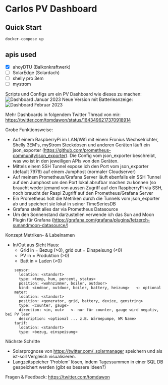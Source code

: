 # Carlos PV Dashboard

## Quick Start


```sh
docker-compose up
```


## apis used

- [x] ahoyDTU (Balkonkraftwerk)
- [ ] SolarEdge (Solardach)
- [ ] shelly pro 3em
- [ ] mystrom

Scripts und Configs um ein PV Dashboard wie dieses zu machen:
![Dashboard Januar 2023](https://github.com/thomhug/pv/blob/main/pv%20dashboard%202023-01-13.PNG)
Neue Version mit Batterieanzeige:
![Dashboard Februar 2023](https://github.com/thomhug/pv/blob/main/pv%20dashboard%202023-02-21.jpg)

Mehr Dashboards in folgendem Twitter Thread von mir: https://twitter.com/tomdawon/status/1643496217370918914

Grobe Funktionsweise:

- Auf einem RaspberryPi im LAN/Wifi mit einem Fronius Wechselrichter, Shelly 3EM's, myStrom Steckdosen und anderen Geräten läuft ein json_exporter (https://github.com/prometheus-community/json_exporter). Die Config vom json_exporter beschreibt, was wo ist in den jeweiligen APIs von den Geräten.
- Mittels einem SSH Tunnel expose ich den Port vom json_exporter (default 7979) auf einem Jumphost (normaler Cloudserver)
- Auf meinem Prometheus/Grafana Server läuft ebenfalls ein SSH Tunnel auf den Jumphost um den Port lokal abrufbar machen zu können (so braucht weder jemand von aussen Zugriff auf den RaspberryPi via SSH, noch braucht der Raspi Zugriff auf den Prometheus/Grafana Server
- Ein Prometheus holt die Metriken durch die Tunnels vom json_exporter ab und speichert sie lokal in seiner TimeSeriesDB
- Grafana stellt alles dar via Prometheus Datasource
- Um den Sonnenstand darzustellen verwende ich das Sun and Moon Plugin für Grafana (https://grafana.com/grafana/plugins/fetzerch-sunandmoon-datasource/)

Konzept Metriken- & Labelnamen

- In/Out aus Sicht Haus: 
  - Grid in = Bezug (>0), grid out = Einspeisung (<0)
  - PV in = Produktion (>0) 
  - Batt in = Laden (>0)
   
```
    sensor:
      location: <standort>
      type: <temp, hum, percent, status>
      position: <wohnzimmer, boiler, outdoor>
      kind: <indoor, outdoor, boiler, battery, heizung>   <- optional
    meter:
      location: <standort>
      position: <generator, grid, battery, device, genstring> 
      type: <counter, gauge>
      direction: <in, out>   <- nur für counter, gauge wird negativ, bei PV leer
      description: <optional ... z.B. Wärmepumpe, WR Name>
    tarif:
      location: <standort>
      type: <bezug, einspeisung>
```

Nächste Schritte

- Solarprognose von https://twitter.com/_solarmanager speichern und als ist-soll Vergleich visualisieren.
- Langzeitspeicher 'Problem' lösen, indem Tagessummen in einer SQL DB gespeichert werden (gibt es bessere Ideen?)

Fragen & Feedback: https://twitter.com/tomdawon
